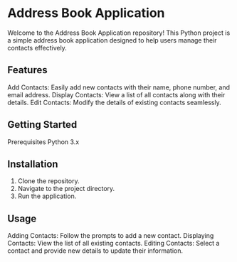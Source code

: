 # Address Book Application
Welcome to the Address Book Application repository! This Python project is a simple address book application designed to help users manage their contacts effectively.


## Features
Add Contacts: Easily add new contacts with their name, phone number, and email address.
Display Contacts: View a list of all contacts along with their details.
Edit Contacts: Modify the details of existing contacts seamlessly.

## Getting Started
Prerequisites
Python 3.x

## Installation
1. Clone the repository.
2. Navigate to the project directory.
3. Run the application.

## Usage
Adding Contacts: Follow the prompts to add a new contact.
Displaying Contacts: View the list of all existing contacts.
Editing Contacts: Select a contact and provide new details to update their information.
